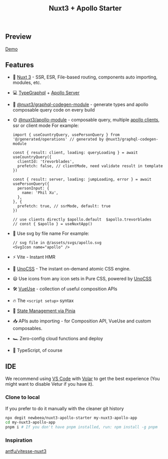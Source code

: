 
<h2 align="center">
Nuxt3 + Apollo Starter
</h2><br>

## Preview
[Demo](https://nuxt3-apollo.netlify.app/)
## Features

- 💚 [Nuxt 3](https://v3.nuxtjs.org) - SSR, ESR, File-based routing, components auto importing, modules, etc.

- 💻 [TypeGraphql](https://typegraphql.com/docs/introduction.html) + [Apollo Server](https://www.apollographql.com/docs/apollo-server/) 

- 💼 [@nuxt3/graphql-codegen-module](https://github.com/newbeea/nuxt3-graphql-codegen-module) - generate types and apollo composable query code on every build

- 🌞 [@nuxt3/apollo-module](https://github.com/newbeea/nuxt3-apollo-module) - composable query, multiple [apollo clients](https://www.apollographql.com/docs/react/), ssr or client mode
  For example:
  ```
  import { useCountryQuery, usePersonQuery } from '@/generated/operations' // generated by @nuxt3/graphql-codegen-module

  const { result: client, loading: queryLoading } = await useCountryQuery({
    clientId: 'trevorblades',
    prefetch: false, // clientMode, need validate result in template
  })

  const { result: server, loading: jumpLoading, error } = await usePersonQuery({
    personInput: {
      name: 'Phil Xu',
    },
  }, {
    prefetch: true, // ssrMode, default: true
  })

  // use clients directly $apollo.default  $apollo.trevorblades
  // const { $apollo } = useNuxtApp()
  ```



- 🧩 Use svg by file name
  For example:
  ```
  // svg file in @/assets/svgs/apollo.svg
  <SvgIcon name="apollo" />
  ```

- ⚡️ Vite - Instant HMR

- 🎨 [UnoCSS](https://github.com/antfu/unocss) - The instant on-demand atomic CSS engine.

- 😃 Use icons from any icon sets in Pure CSS, powered by [UnoCSS](https://github.com/antfu/unocss)

- 🛠 [VueUse](https://github.com/vueuse/vueuse) - collection of useful composition APIs

- 🔥 The `<script setup>` syntax

- 🍍 [State Management via Pinia](https://pinia.esm.dev/)

- 📥 APIs auto importing - for Composition API, VueUse and custom composables.

- 🏎 Zero-config cloud functions and deploy

- 🦾 TypeScript, of course
## IDE

We recommend using [VS Code](https://code.visualstudio.com/) with [Volar](https://github.com/johnsoncodehk/volar) to get the best experience (You might want to disable Vetur if you have it).


### Clone to local

If you prefer to do it manually with the cleaner git history

```bash
npx degit newbeea/nuxt3-apollo-starter my-nuxt3-apollo-app
cd my-nuxt3-apollo-app
pnpm i # If you don't have pnpm installed, run: npm install -g pnpm
```

### Inspiration
[antfu/vitesse-nuxt3](https://github.com/antfu/vitesse-nuxt3)
